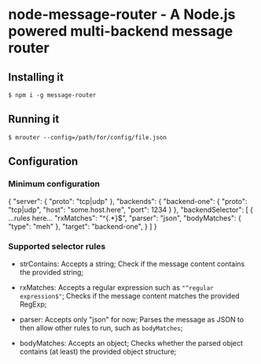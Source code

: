 # node-message-router - A Node.js powered multi-backend message router

## Installing it
	$ npm i -g message-router

## Running it
	$ mrouter --config=/path/for/config/file.json

## Configuration

### Minimum configuration

{
  "server": {
    "proto": "tcp|udp"
  },
  "backends": {
    "backend-one": {
      "proto": "tcp|udp",
      "host": "some.host.here",
      "port": 1234
    }
  },
  "backendSelector": [
    {
      ...rules here...
      "rxMatches": "^{.*}$",
      "parser": "json",
      "bodyMatches": { "type": "meh" },
      "target": "backend-one",
    }
  ]
}


### Supported selector rules

- strContains: Accepts a string; Check if the message content contains the provided string;

- rxMatches: Accepts a regular expression such as `"^regular expression$"`; Checks if the message content matches the provided RegExp;

- parser: Accepts only "json" for now; Parses the message as JSON to then allow other rules to run, such as `bodyMatches`;

- bodyMatches: Accepts an object; Checks whether the parsed object contains (at least) the provided object structure;
